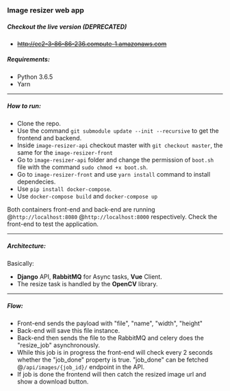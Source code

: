 ### Image resizer web app

##### Checkout the live version (DEPRECATED)
- ~~http://ec2-3-86-86-236.compute-1.amazonaws.com~~

##### Requirements:

- Python 3.6.5
- Yarn

---

##### How to run:

- Clone the repo.
- Use the command `git submodule update --init --recursive` to get the frontend and backend.
- Inside `image-resizer-api` checkout master with `git checkout master`, the same for the `image-resizer-front`
- Go to `ìmage-resizer-api` folder and change the permission of `boot.sh` file with the command `sudo chmod +x boot.sh`.
- Go to `image-resizer-front` and use `yarn install` command to install dependecies.
- Use `pip install docker-compose`.
- Use `docker-compose build` and `docker-compose up`

Both containers front-end and back-end are running @`http://localhost:8080` @`http://localhost:8000` respectively. Check the front-end to test the application.

---

##### Architecture:

Basically:

- **Django** API, **RabbitMQ** for Async tasks, **Vue** Client.
- The resize task is handled by the **OpenCV** library.

---

##### Flow:

- Front-end sends the payload with "file", "name", "width", "height"
- Back-end will save this file instance.
- Back-end then sends the file to the RabbitMQ and celery does the "resize_job" asynchronously.
- While this job is in progress the front-end will check every 2 seconds whether the "job_done" property is true. "job_done" can be fetched @`/api/images/{job_id}/` endpoint in the API.
- If job is done the frontend will then catch the resized image url and show a download button.
